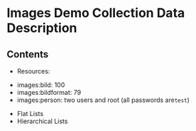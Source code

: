 # Images Demo Collection Data Description

## Contents

* Resources:
 - images:bild: 100
 - images:bildformat: 79
 - images:person: two users and root (all passwords are`test`)
* Flat Lists
* Hierarchical Lists
 